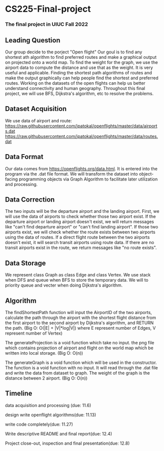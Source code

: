 # CS225-Final-project

### The final project in UIUC Fall 2022

## Leading Question 
   
   Our group decide to the porject "Open flight" Our goul is to find any shortest ath algorithm to find preferred routes and make a graphical output on projected onto a world map. To find the weight for the graph, we use the airport data to compute the distance and use that as the weight. It is very useful and applicable. Finding the shortest path algorithms of routes and make the output graphically can help people find the shortest and preferred routes. Working on the datasets of the open flights can help us better understand connectivity and human geography. Throughout this final project, we will use BFS, Dijkstra's algorithm, etc to resolve the problems.

## Dataset Acquisition

We use data of airport and route: 
https://raw.githubusercontent.com/jpatokal/openflights/master/data/airports.dat
https://raw.githubusercontent.com/jpatokal/openflights/master/data/routes.dat

## Data Format

Our data comes from https://openflights.org/data.html. It is entered into the program via the .dat file format. We will transform the dataset into object-facing programming objects via Graph Algorithm to facilitate later utilization and processing.

## Data Correction

The two inputs will be the departure airport and the landing airport. First, we will use the data of airports to check whether those two airport exist. If the departure airport or landing airport doesn't exist, we will return messages like "can't find departure airport" or "can't find landing airport". If those two airports exist, we will check whether the route exists between two airports using the data of routes. If a direct flight route between the two airports doesn't exist, it will search transit airports using route data. If there are no transit airports exist in the route, we return messages like "no route exists".

## Data Storage

We represent class Graph as class Edge and class Vertex. We use stack when DFS and queue when BFS to store the temporary data. We will to priority queue and vecter when doing Dijkstra's algorithm.

## Algorithm 

The findShortestPath function will input the AirportID of the two airports, calculate the path through the airport with the shortest flight distance from the first airport to the second airport by Dijkstra's algorithm, and RETURN the path. (Big O: O(|E| + |V|*log|V|) where E represent number of Edges, V represent number of Vertex)

The generateProjection is a void function which take no input. the png file which contains projection of airport and flight on the world map which be written into local storage. (Big O: O(n))

The generateGraph is a void function which will be used in the constructor. The function is a void function with no input. It will read through the .dat file and write the data from dataset to graph. The weight of the graph is the distance between 2 airport. (Big O: O(n))


## Timeline

data acquisition and processing (due: 11.6)

design write openflight algorithms(due: 11.13)

write code completely(due: 11.27)

Write descriptive README and final report(due: 12.4)

Project close-out, inspection and final presentation(due: 12.8)
